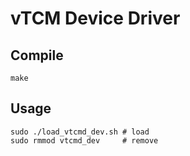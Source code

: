 # vTCM Device Driver

## Compile

```shell
make
```

## Usage

```shell
sudo ./load_vtcmd_dev.sh # load
sudo rmmod vtcmd_dev     # remove
```

